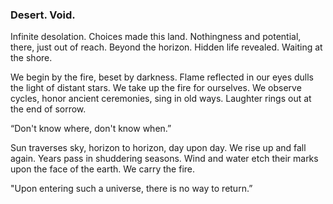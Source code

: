 ### Desert. Void.

Infinite desolation. Choices made this land. Nothingness and potential, there, just out of reach. Beyond the horizon. Hidden life revealed. Waiting at the shore.

We begin by the fire, beset by darkness. Flame reflected in our eyes dulls the light of distant stars. We take up the fire for ourselves. We observe cycles, honor ancient ceremonies, sing in old ways. Laughter rings out at the end of sorrow.

“Don't know where, don't know when.”

Sun traverses sky, horizon to horizon, day upon day. We rise up and fall again. Years pass in shuddering seasons. Wind and water etch their marks upon the face of the earth. We carry the fire.

"Upon entering such a universe, there is no way to return.”